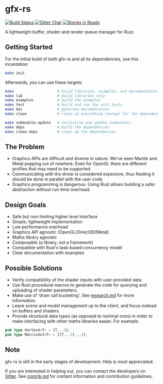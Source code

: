 # gfx-rs

[![Build Status](https://travis-ci.org/gfx-rs/gfx-rs.png?branch=master)](https://travis-ci.org/gfx-rs/gfx-rs)
[![Gitter Chat](https://badges.gitter.im/gfx-rs/gfx-rs.png)](https://gitter.im/gfx-rs/gfx-rs)
[![Stories in Ready](https://badge.waffle.io/gfx-rs/gfx-rs.png?label=S-ready&title=issues)](https://waffle.io/gfx-rs/gfx-rs)

A lightweight buffer, shader and render queue manager for Rust.

## Getting Started

For the initial build of both gfx-rs and all its dependencies, use this incantation:

~~~sh
make init
~~~

Afterwards, you can use these targets:

~~~sh
make                    # build libraries, examples, and documentation
make lib                # build libraries only
make examples           # build the examples
make test               # build and run the unit tests
make doc                # generate documentation
make clean              # clean up everything (except for the dependencies)

make submodule-update   # initialise and update submodules
make deps               # build the dependencies
make clean-deps         # clean up the dependencies
~~~

## The Problem

- Graphics APIs are difficult and diverse in nature. We've seen Mantle and
  Metal popping out of nowhere. Even for OpenGL there are different profiles
  that may need to be supported.
- Communicating with the driver is considered expensive, thus feeding it should
  be done in parallel with the user code.
- Graphics programming is dangerous. Using Rust allows building a safer
  abstraction without run-time overhead.

## Design Goals

- Safe but non-limiting higher level interface
- Simple, lightweight implementation
- Low performance overhead
- Graphics API agnostic (OpenGL/Direct3D/Metal)
- Maths library agnostic
- Composable (a library, not a framework)
- Compatible with Rust's task-based concurrency model
- Clear documentation with examples

## Possible Solutions

- Verify compatibility of the shader inputs with user-provided data.
- Use Rust procedural macros to generate the code for querying and uploading
  of shader parameters.
- Make use of 'draw call bucketing'. See [research.md](wiki/research.md) for more information.
- Leave scene and model management up to the client, and focus instead on
  buffers and shaders.
- Provide structural data types (as opposed to nominal ones) in order to make
  interfacing with other maths libraries easier. For example:
~~~rust
pub type Vertex4<T> = [T,..4];
pub type Matrix4x3<T> = [[T,..3],..4];
~~~

## Note

gfx-rs is still in the early stages of development. Help is most appreciated.

If you are interested in helping out, you can contact the developers on
[Gitter](https://gitter.im/gfx-rs/gfx-rs). See [contrib.md](wiki/contrib.md) for contant
information and contribution guidelines.
